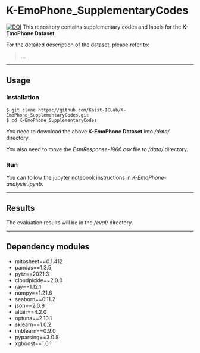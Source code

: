 # K-EmoPhone_SupplementaryCodes

[![DOI](https://zenodo.org/badge/DOI/10.5281/zenodo.6851298)](https://doi.org/10.5281/zenodo.6851298)
This repository contains supplementary codes and labels for the **K-EmoPhone Dataset**.

For the detailed description of the dataset, please refer to:
> ...
---

## Usage

### Installation
```console
$ git clone https://github.com/Kaist-ICLab/K-EmoPhone_SupplementaryCodes.git
$ cd K-EmoPhone_SupplementaryCodes
```

You need to download the above **K-EmoPhone Dataset** into */data/* directory.

You also need to move the *EsmResponse-1966.csv* file to */data/* directory.

### Run
You can follow the jupyter notebook instructions in *K-EmoPhone-analysis.ipynb*.

---

## Results
The evaluation results will be in the */eval/* directory.

---

## Dependency modules
* mitosheet==0.1.412
* pandas==1.3.5
* pytz==2021.3
* cloudpickle==2.0.0
* ray==1.12.1
* numpy==1.21.6
* seaborn==0.11.2
* json==2.0.9
* altair==4.2.0
* optuna==2.10.1
* sklearn==1.0.2
* imblearn==0.9.0
* pyparsing==3.0.8
* xgboost==1.6.1
